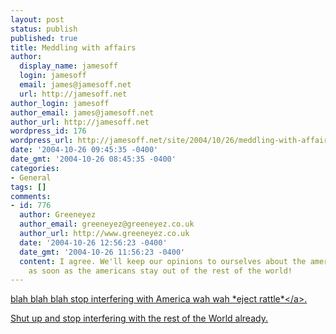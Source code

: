 ```yaml
---
layout: post
status: publish
published: true
title: Meddling with affairs
author:
  display_name: jamesoff
  login: jamesoff
  email: james@jamesoff.net
  url: http://jamesoff.net
author_login: jamesoff
author_email: james@jamesoff.net
author_url: http://jamesoff.net
wordpress_id: 176
wordpress_url: http://jamesoff.net/site/2004/10/26/meddling-with-affairs/
date: '2004-10-26 09:45:35 -0400'
date_gmt: '2004-10-26 08:45:35 -0400'
categories:
- General
tags: []
comments:
- id: 776
  author: Greeneyez
  author_email: greeneyez@greeneyez.co.uk
  author_url: http://www.greeneyez.co.uk
  date: '2004-10-26 12:56:23 -0400'
  date_gmt: '2004-10-26 11:56:23 -0400'
  content: I agree. We'll keep our opinions to ourselves about the american election
    as soon as the americans stay out of the rest of the world!
---
```

<p><a href="http:&#47;&#47;arstechnica.com&#47;news.ars&#47;post&#47;20041022-4344.html">blah blah blah stop interfering with America wah wah *eject rattle*<&#47;a>.</p>
<p>Shut up and stop interfering with the rest of the World already.</p>
